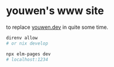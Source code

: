 # youwen's www site

to replace [youwen.dev](https://youwen.dev) in quite some time.

```sh
direnv allow
# or nix develop

npx elm-pages dev
# localhost:1234
```
